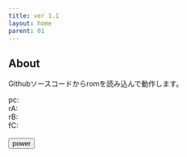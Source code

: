 ```yaml
---
title: ver 1.1
layout: home
parent: 01
---
```

## About
Githubソースコードからromを読み込んで動作します。
<div>
			<label>pc: <a id="nowcount"></a></label><br>
			<label>rA: <a id="a"></a></label><br>
			<label>rB: <a id="b"></a></label><br>
			<label>fC: <a id="c"></a></label><br><br>
			<input type="button" value="power" id="power" />
</div>
<script type="text/javascript" src="../js/01-1.1.js">
</script>
